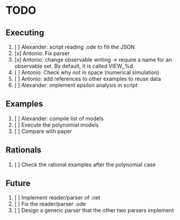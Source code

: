 # TODO

## Executing

 1. [ ] Alexander: script reading .ode to fill the JSON
 2. [x] Antonio: Fix parser
 3. [x] Antonio: change observable writing -> require a name for an observable set. By default, it is called VIEW_%d.
 3. [ ] Antonio: Check why not in space (numerical simulation)
 4. [ ] Antonio: add references to other examples to reuse data
 5. [ ] Alexander: implement epsilon analysis in script

## Examples

 1. [ ] Alexander: compile list of models
 2. [ ] Execute the polynomial models
 3. [ ] Compare with paper

## Rationals

 1. [ ] Check the rational examples after the polynomial case

## Future

 1. [ ] Implement reader/parser of .net
 2. [ ] Fix the reader/parser .ode
 3. [ ] Design a generic parser that the other two parsers implement